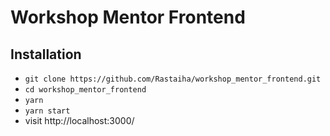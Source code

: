 # Workshop Mentor Frontend

## Installation

- `git clone https://github.com/Rastaiha/workshop_mentor_frontend.git`
- `cd workshop_mentor_frontend`
- `yarn`
- `yarn start`
- visit http://localhost:3000/
